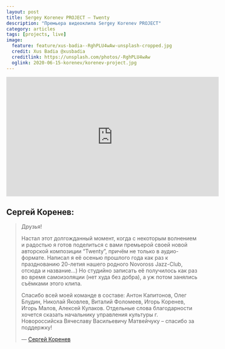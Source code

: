```yaml
---
layout: post
title: Sergey Korenev PROJECT — Twenty
description: "Премьера видеоклипа Sergey Korenev PROJECT"
category: articles
tags: [projects, live]
image:
  feature: feature/xus-badia--RghPLU4wAw-unsplash-cropped.jpg 
  credit: Xus Badia @xusbadia
  creditlink: https://unsplash.com/photos/-RghPLU4wAw
  oglink: 2020-06-15-korenev/korenev-project.jpg
---
```


<iframe width="560" height="315" src="https://www.youtube.com/embed/H0AVK3FK_y4" frameborder="0" allow="accelerometer; autoplay; encrypted-media; gyroscope; picture-in-picture" allowfullscreen></iframe>

## Сергей Коренев:

>Друзья! 
>
>Настал этот долгожданный момент, когда с некоторым волнением и радостью 
>я готов поделиться с вами премьерой своей новой авторской композиции “Twenty”, 
>причём не только в аудио-формате. Написал я её осенью прошлого года как раз 
>к празднованию 20-летия нашего родного Novoross Jazz-Club, отсюда и название…) 
>Но студийно записать её получилось как раз во время самоизоляции (нет худа без добра), 
>а уж потом занялись съёмками этого клипа. 
>
>Спасибо всей моей команде в составе: 
>Антон Капитонов, Олег Блудин, Николай Яковлев, Виталий Фоломеев, Игорь Коренев, 
>Игорь Малов, Алексей Кулаков. Отдельные слова благодарности хочется сказать 
>начальнику управления культуры г. Новороссийска Вячеславу Васильевичу Матвейчуку – 
>спасибо за поддержку!
>
>— [Сергей Коренев](https://www.facebook.com/Sergey.Korenev.JAZZ/posts/3158444837556468)